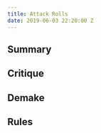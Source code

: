 ```yaml
---
title: Attack Rolls
date: 2019-06-03 22:20:00 Z
---
```


## Summary

## Critique

## Demake

## Rules